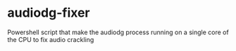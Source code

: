 # audiodg-fixer
Powershell script that make the audiodg process running on a single core of the CPU to fix audio crackling
